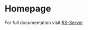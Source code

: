 <!-- # Welcome to RS-Python documentation

The RS-Python documentation is composed from:

[RS-Server](rs-server/doc/index.md) -->

# Homepage

For full documentation visit [RS-Server](rs-server/docs/doc/index.md)

